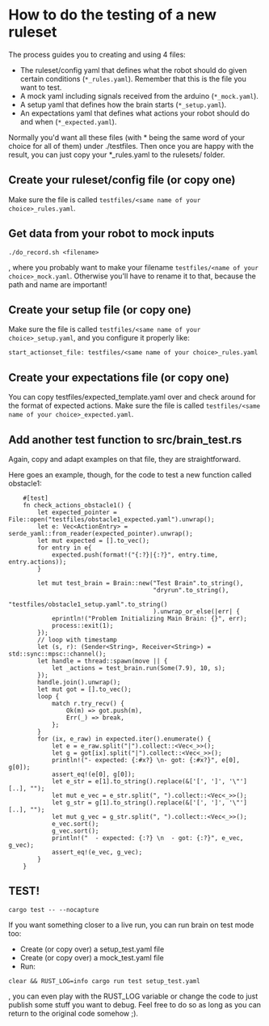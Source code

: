 # How to do the testing of a new ruleset

The process guides you to creating and using 4 files:
- The ruleset/config yaml that defines what the robot should do given certain conditions (`*_rules.yaml`). Remember that this is the file you want to test.
- A mock yaml including signals received from the arduino (`*_mock.yaml`).
- A setup yaml that defines how the brain starts (`*_setup.yaml`).
- An expectations yaml that defines what actions your robot should do and when (`*_expected.yaml`).

Normally you'd want all these files (with * being the same word of your choice for all of them) under ./testfiles. Then once you are happy with the result, you can just copy your *_rules.yaml to the rulesets/ folder.  

## Create your ruleset/config file (or copy one)
Make sure the file is called `testfiles/<same name of your choice>_rules.yaml`.

## Get data from your robot to mock inputs
```
./do_record.sh <filename>
```

, where you probably want to make your filename `testfiles/<name of your choice>_mock.yaml`. Otherwise you'll have to rename it to that, because the path and name are important!

## Create your setup file (or copy one)
Make sure the file is called `testfiles/<same name of your choice>_setup.yaml`, and you configure it properly like:
```
start_actionset_file: testfiles/<same name of your choice>_rules.yaml
```

## Create your expectations file (or copy one)
You can copy testfiles/expected_template.yaml over and check around for the format of expected actions.
Make sure the file is called `testfiles/<same name of your choice>_expected.yaml`.

## Add another test function to src/brain_test.rs
Again, copy and adapt examples on that file, they are straightforward.

Here goes an example, though, for the code to test a new function called obstacle1:
```
    #[test]
    fn check_actions_obstacle1() {
        let expected_pointer = File::open("testfiles/obstacle1_expected.yaml").unwrap();
        let e: Vec<ActionEntry> = serde_yaml::from_reader(expected_pointer).unwrap();
        let mut expected = [].to_vec();
        for entry in e{
            expected.push(format!("{:?}|{:?}", entry.time, entry.actions));
        }

        let mut test_brain = Brain::new("Test Brain".to_string(), 
                                        "dryrun".to_string(), 
                                        "testfiles/obstacle1_setup.yaml".to_string()
                                        ).unwrap_or_else(|err| {
            eprintln!("Problem Initializing Main Brain: {}", err);
            process::exit(1);
        });
        // loop with timestamp 
        let (s, r): (Sender<String>, Receiver<String>) = std::sync::mpsc::channel();
        let handle = thread::spawn(move || {
            let _actions = test_brain.run(Some(7.9), 10, s);
        });
        handle.join().unwrap();
        let mut got = [].to_vec();
        loop {
            match r.try_recv() {
                Ok(m) => got.push(m),
                Err(_) => break,
            };
        }
        for (ix, e_raw) in expected.iter().enumerate() {
            let e = e_raw.split("|").collect::<Vec<_>>();
            let g = got[ix].split("|").collect::<Vec<_>>();
            println!("- expected: {:#x?} \n- got: {:#x?}", e[0], g[0]);
            assert_eq!(e[0], g[0]);
            let e_str = e[1].to_string().replace(&['[', ']', '\"'][..], "");
            let mut e_vec = e_str.split(", ").collect::<Vec<_>>();
            let g_str = g[1].to_string().replace(&['[', ']', '\"'][..], "");
            let mut g_vec = g_str.split(", ").collect::<Vec<_>>();
            e_vec.sort();
            g_vec.sort();
            println!("  - expected: {:?} \n  - got: {:?}", e_vec, g_vec);
            assert_eq!(e_vec, g_vec);
        }
    }
```

## TEST!
```
cargo test -- --nocapture
```

If you want something closer to a live run, you can run brain on test mode too:
- Create (or copy over) a setup_test.yaml file
- Create (or copy over) a mock_test.yaml file
- Run:
```
clear && RUST_LOG=info cargo run test setup_test.yaml
```
, you can even play with the RUST_LOG variable or change the code to just publish some stuff you want to debug. Feel free to do so as long as you can return to the original code somehow ;).

